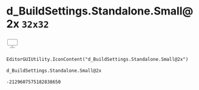 # d_BuildSettings.Standalone.Small@2x `32x32`
<img src="/img/d_BuildSettings.Standalone.Small@2x.png" width=32 height=32>

``` CSharp
EditorGUIUtility.IconContent("d_BuildSettings.Standalone.Small@2x")
```
```
d_BuildSettings.Standalone.Small@2x
```
```
-2129607575182838650
```
